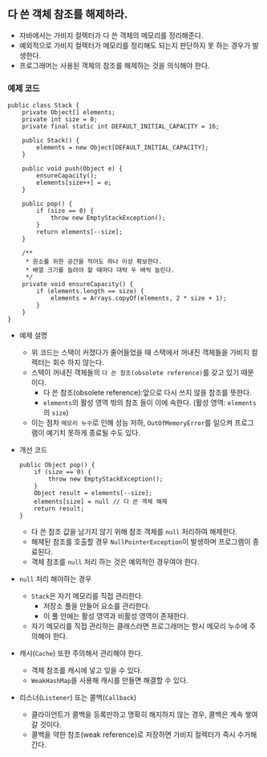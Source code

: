 ## 다 쓴 객체 참조를 해제하라.
* 자바에서는 가비지 컬렉터가 다 쓴 객체의 메모리를 정리해준다.
* 예외적으로 가비지 컬렉터가 메모리를 정리해도 되는지 판단하지 못 하는 경우가 발생한다.
* 프로그래머는 사용된 객체의 참조를 해제하는 것을 의식해야 한다.

### 예제 코드
```
public class Stack {
    private Object[] elements;
    private int size = 0;
    private final static int DEFAULT_INITIAL_CAPACITY = 16;
    
    public Stack() {
        elements = new Object[DEFAULT_INITIAL_CAPACITY];
    }
    
    public void push(Object e) {
        ensureCapacity();
        elements[size++] = e;
    }
    
    public pop() {
        if (size == 0) {
            throw new EmptyStackException();
        }
        return elements[--size];
    }
    
    /**
     * 원소를 위한 공간을 적어도 하나 이상 확보한다.
     * 배열 크기를 늘려야 할 때마다 대략 두 배씩 늘린다. 
     */
    private void ensureCapacity() {
        if (elements.length == size) {
            elements = Arrays.copyOf(elements, 2 * size + 1);
        }
    }
}
```
* 예제 설명
  * 위 코드는 스택이 커졌다가 줄어들었을 때 스택에서 꺼내진 객체들을 가비지 컬렉터는 회수 하지 않는다.
  * 스택이 꺼내진 객체들의 `다 쓴 참조(obsolete reference)`를 갖고 있기 때문이다.
    * 다 쓴 참조(obsolete reference):앞으로 다시 쓰지 않을 참조를 뜻한다.
    * `elements`의 활성 영역 밖의 참조 들이 이에 속한다. (활성 영역: `elements`의 `size`)
  * 이는 점차 `메모리 누수`로 인해 성능 저하, `OutOfMemoryError`를 일으켜 프로그램이 예기치 못하게 종료될 수도 있다.

* 개선 코드
    ```
    public Object pop() {
        if (size == 0) {
            throw new EmptyStackException();
        }
        Object result = elements[--size];
        elements[size] = null // 다 쓴 객체 해제
        return result;
    }
    ```
  * 다 쓴 참조 값을 남기지 않기 위해 참조 객체를 `null` 처리하여 해제한다.
  * 해제된 참조를 호출할 경우 `NullPointerException`이 발생하며 프로그램이 종료된다.
  * 객체 참조를 `null` 처리 하는 것은 예외적인 경우여야 한다.
  
* `null` 처리 해야하는 경우
  * `Stack`은 자기 메모리를 직접 관리한다.
    * 저장소 풀을 만들어 요소를 관리한다.
    * 이 풀 안에는 활성 영역과 비활성 영역이 존재한다.
  * 자기 메모리를 직접 관리하는 클래스라면 프로그래머는 항시 메모리 누수에 주의해야 한다.

* 캐시(`Cache`) 또한 주의해서 관리해야 한다.
  * 객체 참조를 캐시에 넣고 잊을 수 있다.
  * `WeakHashMap`을 사용해 캐시를 만들면 해결할 수 있다.

* 리스너(`Listener`) 또는 콜백(`Callback`)
  * 클라이언트가 콜백을 등록만하고 명확히 해지하지 않는 경우, 콜백은 계속 쌓여갈 것이다.
  * 콜백을 약한 참조(weak reference)로 저장하면 가비지 컬렉터가 즉시 수거해간다.
